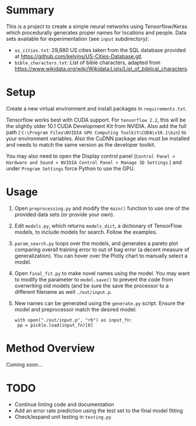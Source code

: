 # Summary

This is a project to create a simple neural networks using Tensorflow/Keras which procedurally generates proper names for locations and people. Data sets available for experimentation (see `input` subdirectory):

- `us_cities.txt`: 29,880 US cities taken from the SQL database provided at https://github.com/kelvins/US-Cities-Database.git.
- `bible_characters.txt`: List of bible characters, adapted from https://www.wikidata.org/wiki/Wikidata:Lists/List_of_biblical_characters.

# Setup

Create a new virtual environment and install packages in `requirements.txt`.

Tensorflow works best with CUDA support. For `tensorflow 2.2`, this will be the slightly older 10.1 CUDA Development Kit from NVIDIA. Also add the full path  ( `C:\Program Files\NVIDIA GPU Computing Toolkit\CUDA\v10.1\bin`) to your environment variables. Also the CuDNN package also must be installed and needs to match the same version as the developer toolkit.

You may also need to open the Display control panel (`Control Panel > Hardware and Sound > NVIDIA Control Panel > Manage 3D Settings` ) and under `Program Settings` force Python to use the GPU.

# Usage

1. Open `preprocessing.py` and modify the `main()` function to use one of the provided data sets (or provide your own).

2. Edit `models.py`, which returns `models_dict`, a dictionary of TensorFlow models, to include models for search. Follow the examples.

3. `param_search.py` loops over the models, and generates a pareto plot comparing overall training error to out of bag error (a decent measure of generalization). You can hover over the Plotly chart to manually select a model.

4. Open `final_fit.py`  to make novel names using the model. You may want to modify the parameter to `model.save()` to prevent the code from overwriting old models (and be sure the save the processor to a different filename as well  `./out/input.p`.

5. New names can be generated using the `generate.py` script. Ensure the model and preprocessor match the desired model:

   ```  model = tf.keras.models.load_model('curr_model.h5')
   with open("./out/input.p", "rb") as input_fn:
   	pp = pickle.load(input_fn)[0]
   ```

# Method Overview

Coming soon...

# TODO

- Continue linting code and documentation
- Add an error rate prediction using the test set to the final model fitting
- Check/expand unit testing in `testing.py`

